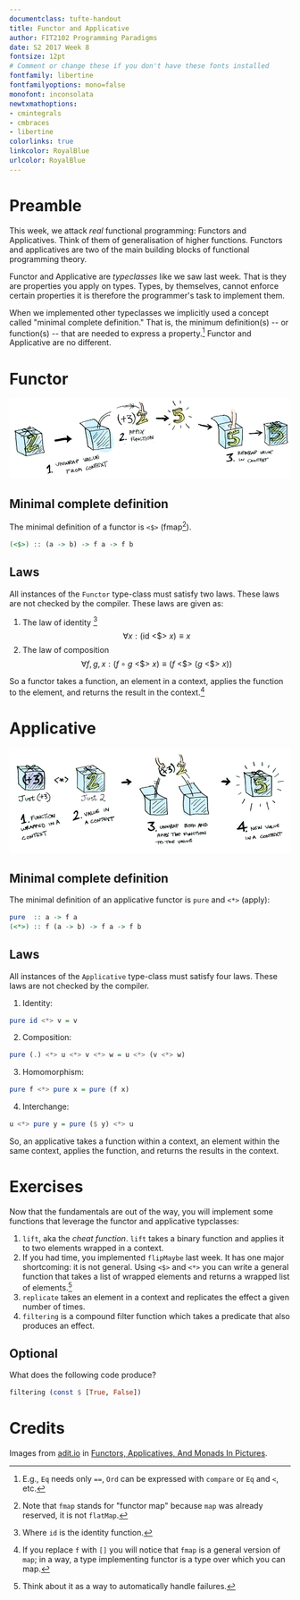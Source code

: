 ```yaml
---
documentclass: tufte-handout
title: Functor and Applicative
author: FIT2102 Programming Paradigms
date: S2 2017 Week 8
fontsize: 12pt
# Comment or change these if you don't have these fonts installed
fontfamily: libertine
fontfamilyoptions: mono=false
monofont: inconsolata
newtxmathoptions:
- cmintegrals
- cmbraces
- libertine
colorlinks: true
linkcolor: RoyalBlue
urlcolor: RoyalBlue
---
```


# Preamble

This week, we attack *real* functional programming: Functors and
Applicatives. Think of them of generalisation of higher
functions. Functors and applicatives are two of the main building
blocks of functional programming theory.

Functor and Applicative are *typeclasses* like we saw last week. That
is they are properties you apply on types. Types, by themselves,
cannot enforce certain properties it is therefore the programmer's
task to implement them.

When we implemented other typeclasses we implicitly used a concept
called "minimal complete definition." That is, the minimum definition(s) -- or
function(s) -- that are needed to express a property.[^1] Functor and
Applicative are no different.

[^1]: E.g., `Eq` needs only `==`, `Ord` can be expressed with
    `compare` or `Eq` and `<`, etc.

# Functor

![Functor application](functor.png "fmap")

## Minimal complete definition

The minimal definition of a functor is `<$>` (fmap[^2]).

```haskell
(<$>) :: (a -> b) -> f a -> f b
```

[^2]: Note that `fmap` stands for "functor map" because `map` was
    already reserved, it is not `flatMap`.

## Laws

All instances of the `Functor` type-class must satisfy two laws. These
laws are not checked by the compiler. These laws are given as:

 1. The law of identity [^3]
    $$ \forall x: (\text{id <\$> } x) \equiv x $$
 2. The law of composition
    $$ \forall f, g, x:
    (f \circ g \text{ <\$> } x) \equiv (f \text{ <\$> } (g \text{ <\$> } x)) $$

So a functor takes a function, an element in a context, applies the
function to the element, and returns the result in the context.[^4]

[^3]: Where `id` is the identity function.

[^4]: If you replace `f` with `[]` you will notice that `fmap` is a
    general version of `map`; in a way, a type implementing functor is
    a type over which you can map.

# Applicative

![Using apply](applicative.png "apply")

## Minimal complete definition

The minimal definition of an applicative functor is `pure` and `<*>` (apply):
```haskell
pure  :: a -> f a
(<*>) :: f (a -> b) -> f a -> f b
```

## Laws

All instances of the `Applicative` type-class must satisfy four laws.
These laws are not checked by the compiler.

1. Identity:
```haskell
pure id <*> v = v
```
2. Composition:
```haskell
pure (.) <*> u <*> v <*> w = u <*> (v <*> w)
```
3. Homomorphism:
```haskell
pure f <*> pure x = pure (f x)
```
4. Interchange:
```haskell
u <*> pure y = pure ($ y) <*> u
```
 <!-- 1. The law of associative composition
    $$ \forall a, b, c:
    ((\circ) \text{ <\$> } a \text{ <$\ast$> } b \text{ <$\ast$> } c)
    \equiv (a \text{ <$\ast$> } (b \text{ <$\ast$> } c)) $$
 2. The law of left identity
    $$ \forall x: \text{pure id <$\ast$> } x \equiv x $$
 3. The law of right identity
    $$ \forall x: x \text{ <$\ast$> pure id} \equiv x $$ -->

So, an applicative takes a function within a context, an element
within the same context, applies the function, and returns the results
in the context.

# Exercises

Now that the fundamentals are out of the way, you will implement some
functions that leverage the functor and applicative typclasses:

 1. `lift`, aka the *cheat function*. `lift` takes a binary function
    and applies it to two elements wrapped in a context.
 2. If you had time, you implemented `flipMaybe` last week. It has one
    major shortcoming: it is not general. Using `<$>` and `<*>` you
    can write a general function that takes a list of wrapped elements
    and returns a wrapped list of elements.[^5]
 3. `replicate` takes an element in a context and replicates the
    effect a given number of times.
 4. `filtering` is a compound filter function which takes a predicate
    that also produces an effect.

[^5]: Think about it as a way to automatically handle failures.

## Optional

What does the following code produce?
```haskell
filtering (const $ [True, False])
```

# Credits

Images from [adit.io](http://adit.io/) in [Functors, Applicatives, And Monads In Pictures](http://adit.io/posts/2013-04-17-functors,_applicatives,_and_monads_in_pictures.html).
